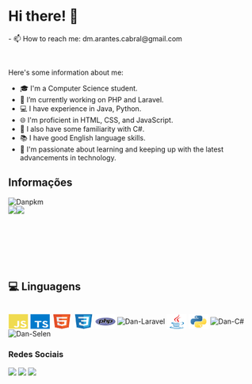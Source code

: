 <h1> Hi there! 👋 </h1>
<p>- 📫 How to reach me: dm.arantes.cabral@gmail.com</p>
<br>
<p>Here's some information about me:</p>
<ul>
  <li>🎓 I'm a Computer Science student.</li>
  <li>🔭 I’m currently working on PHP and Laravel.</li>
  <li>💻 I have experience in Java, Python.</li>
  <li>🌐 I'm proficient in HTML, CSS, and JavaScript.</li>
  <li>🔧 I also have some familiarity with C#.</li>
  <li>📚 I have good English language skills.</li>
  <li>🚀 I'm passionate about learning and keeping up with the latest advancements in technology.</li>
</ul>


<h2>  Informações </h2> 

<img alt="Danpkm" height="15" width="15" src="https://img.icons8.com/officexs/16/pokeball.png" alt="pokeball"/>

<div>
<img height="140px" align="left" src="https://github-readme-stats-defcon27.vercel.app/api?username=danieldemac&show_icons=true&theme=react&include_all_commits=true&count_private=true"/>
<img height="140px" align="left" src="https://github-readme-stats-defcon27.vercel.app/api/top-langs/?username=danieldemac&layout=compact&langs_count=16&theme=react" />
</div>
<br><br><br><br><br><br><br>
<div >
  <h2> 💻 Linguagens </h2>
</div>
<div style="display: inline_block"><br>
  <img align="center" alt="Dan-Js" height="30" width="40" src="https://raw.githubusercontent.com/devicons/devicon/master/icons/javascript/javascript-plain.svg">
  <img align="center" alt="Dan-Ts" height="30" width="40" src="https://raw.githubusercontent.com/devicons/devicon/master/icons/typescript/typescript-plain.svg">
  <img align="center" alt="Dan-HTML" height="30" width="40" src="https://raw.githubusercontent.com/devicons/devicon/master/icons/html5/html5-original.svg">
  <img align="center" alt="Dan-CSS" height="30" width="40" src="https://raw.githubusercontent.com/devicons/devicon/master/icons/css3/css3-original.svg">
  <img align="center" alt="Dan-CSS" height="30" width="40" src="https://raw.githubusercontent.com/devicons/devicon/master/icons/php/php-original.svg">
   <img align="center" alt="Dan-Laravel" height="30" width="40" src="https://cdn.jsdelivr.net/gh/devicons/devicon/icons/laravel/laravel-plain-wordmark.svg" />
  <img align="center" alt="Dan-Java" height="30" width="40" src="https://raw.githubusercontent.com/devicons/devicon/master/icons/java/java-original.svg">
  <img align="center" alt="Dan-Py" height="30" width="40" src="https://raw.githubusercontent.com/devicons/devicon/master/icons/python/python-original.svg">
  <img align="center" alt="Dan-C#" height="30" width="40" src="https://cdn.jsdelivr.net/gh/devicons/devicon/icons/csharp/csharp-original.svg" />
  <img align="center" alt="Dan-Selen" height="30" width="40" src="https://cdn.jsdelivr.net/gh/devicons/devicon/icons/selenium/selenium-original.svg" />

</div>
<h3>  Redes Sociais </h3> 

  <a href="https://www.instagram.com/danieldemac/" target="_blank"><img src="https://img.shields.io/badge/-Instagram-%23E4405F?style=for-the-badge&logo=instagram&logoColor=white" target="_blank"></a> 
  <a href = "mailto:dm.arantes.cabral@gmail.com"><img src="https://img.shields.io/badge/-Gmail-%23333?style=for-the-badge&logo=gmail&logoColor=white" target="_blank"></a>
  <a href="https://www.linkedin.com/in/daniel-de-melo-arantes-cabral-63664659//" target="_blank"><img src="https://img.shields.io/badge/-LinkedIn-%230077B5?style=for-the-badge&logo=linkedin&logoColor=white" target="_blank"></a> 
<!--
**danieldemac/danieldemac** is a ✨ _special_ ✨ repository because its `README.md` (this file) appears on your GitHub profile.

Here are some ideas to get you started:

- 🔭 I’m currently working on ...
- 🌱 I’m currently learning ...
- 👯 I’m looking to collaborate on ...
- 🤔 I’m looking for help with ...
- 💬 Ask me about ...
- 📫 How to reach me: ...
- 😄 Pronouns: ...
- ⚡ Fun fact: ...
-->
